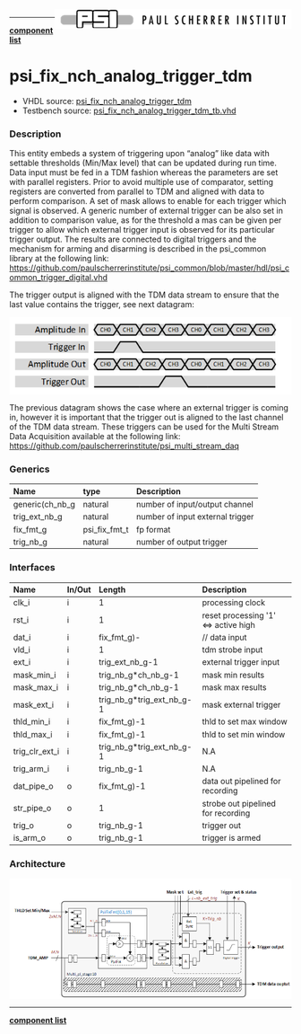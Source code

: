 <img align="right" src="../../doc/psi_logo.png">

***

[**component list**](../README.md)

# psi_fix_nch_analog_trigger_tdm
 - VHDL source: [psi_fix_nch_analog_trigger_tdm](../hdl/psi_fix_nch_analog_trigger_tdm.vhd)
 - Testbench source: [psi_fix_nch_analog_trigger_tdm_tb.vhd](../testbench/psi_fix_nch_analog_trigger_tdm_tb/psi_fix_nch_analog_trigger_tdm_tb.vhd)

### Description

This entity embeds a system of triggering upon “analog” like data with settable thresholds (Min/Max level) that can be updated during run time. Data input must be fed in a TDM fashion whereas the parameters are set with parallel registers.
Prior to avoid multiple use of comparator, setting registers are converted from parallel to TDM and aligned with data to perform comparison. A set of mask allows to enable for each trigger which signal is observed.
A generic number of external trigger can be also set in addition to comparison value, as for the threshold a mas can be given per trigger to allow which external trigger input is observed for its particular trigger output.
The results are connected to digital triggers and the mechanism for arming and disarming is described in the psi_common library at the following link:  
https://github.com/paulscherrerinstitute/psi_common/blob/master/hdl/psi_common_trigger_digital.vhd

The trigger output is aligned with the TDM data stream to ensure that the last value contains the trigger, see next datagram:

<img align="center" src="psi_fix_nch_analog_trigger_tdm_a.png">

The previous datagram shows the case where an external trigger is coming in, however it is important that the trigger out is aligned to the last channel of the TDM data stream.
These triggers can be used for the Multi Stream Data Acquisition available at the following link: https://github.com/paulscherrerinstitute/psi_multi_stream_daq


### Generics
| Name            | type          | Description                      |
|:----------------|:--------------|:---------------------------------|
| generic(ch_nb_g | natural       | number of input/output channel   |
| trig_ext_nb_g   | natural       | number of input external trigger |
| fix_fmt_g       | psi_fix_fmt_t | fp format                        |
| trig_nb_g       | natural       | number of output trigger         |

### Interfaces
| Name           | In/Out   | Length                    | Description                          |
|:---------------|:---------|:--------------------------|:-------------------------------------|
| clk_i          | i        | 1                         | processing clock                     |
| rst_i          | i        | 1                         | reset processing '1' <=> active high |
| dat_i          | i        | fix_fmt_g)-               | // data input                        |
| vld_i          | i        | 1                         | tdm strobe input                     |
| ext_i          | i        | trig_ext_nb_g-1           | external trigger input               |
| mask_min_i     | i        | trig_nb_g*ch_nb_g-1       | mask min results                     |
| mask_max_i     | i        | trig_nb_g*ch_nb_g-1       | mask max results                     |
| mask_ext_i     | i        | trig_nb_g*trig_ext_nb_g-1 | mask external trigger                |
| thld_min_i     | i        | fix_fmt_g)-1              | thld to set max window               |
| thld_max_i     | i        | fix_fmt_g)-1              | thld to set min window               |
| trig_clr_ext_i | i        | trig_nb_g*trig_ext_nb_g-1 | N.A                                  |
| trig_arm_i     | i        | trig_nb_g-1               | N.A                                  |
| dat_pipe_o     | o        | fix_fmt_g)-1              | data out pipelined for recording     |
| str_pipe_o     | o        | 1                         | strobe out pipelined for recording   |
| trig_o         | o        | trig_nb_g-1               | trigger out                          |
| is_arm_o       | o        | trig_nb_g-1               | trigger is armed                     |

### Architecture

<img align="center" src="psi_fix_nch_analog_trigger_tdm_b.png">

---
[**component list**](../README.md)
